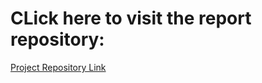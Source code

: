 # CLick here to visit the report repository:

<a href="https://github.com/LT-Ripjaws/chronoscape-computer-graphics-project">
  Project Repository Link
</a>  

